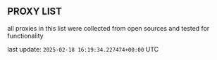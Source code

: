 ## PROXY LIST

all proxies in this list were collected from open sources and tested for functionality

last update: `2025-02-18 16:19:34.227474+00:00` UTC